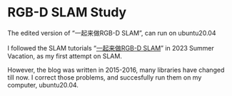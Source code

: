 # RGB-D SLAM Study
The edited version of “一起来做RGB-D SLAM”, can run on ubuntu20.04

I followed the SLAM tutorials “[一起来做RGB-D SLAM](https://www.cnblogs.com/gaoxiang12/p/4633316.html)” in 2023 Summer Vacation, as my first attempt on SLAM.

However, the blog was written in 2015-2016, many libraries have changed till now. I correct those problems, and succesfully run them on my computer, ubuntu20.04.


